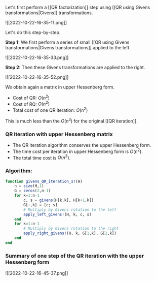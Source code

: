 Let's first perform a [[QR factorization]] step using [[QR using Givens transformations|Givens]] transformations.

![[2022-10-22-16-35-11.png]]

Let's do this step-by-step.

**Step 1:** We first perform a series of small [[QR using Givens transformations|Givens transformations]] applied to the left.

![[2022-10-22-16-35-33.png]]

**Step 2:** Then these Givens transformations are applied to the right.

![[2022-10-22-16-35-52.png]]

We obtain again a matrix in upper Hessenberg form.

- Cost of QR: $O(n^2)$
- Cost of RQ: $O(n^2)$
- Total cost of one QR iteration: $O(n^2)$

This is much less than the $O(n^3)$ for the original [[QR iteration]].

### QR iteration with upper Hessenberg matrix

- The QR iteration algorithm conserves the upper Hessenberg form. 
- The time cost per iteration in upper Hessenberg form is $O(n^2)$. 
- The total time cost is $O(n^3)$.

### Algorithm:

```julia
function givens_QR_iteration_s!(H)
    n = size(H,1)
    G = zeros(2,n-1)
    for k=1:n-1
        c, s = givens(H[k,k], H[k+1,k])
        G[:,k] = [c; s]
        # Multiply by Givens rotation to the left
        apply_left_givens!(H, k, c, s)
    end
    for k=1:n-1
        # Multiply by Givens rotation to the right
        apply_right_givens!(H, k, G[1,k], G[2,k])
    end
end
```

### Summary of one step of the QR iteration with the upper Hessenberg form

![[2022-10-22-16-45-37.png]]